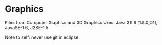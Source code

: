 # Graphics
Files from Computer Graphics and 3D Graphics
Uses: Java SE 8 [1.8.0_51], JavaSE-1.6, J2SE-1.5

Note to self: never use git in eclipse
